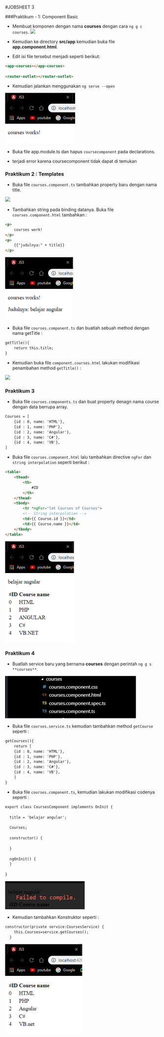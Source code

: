 #JOBSHEET 3



###Praktikum - 1: Component Basic


* Membuat komponen dengan nama **courses** dengan cara ` ng g c courses `.
![](img/03/soal1.bmp)

* Kemudian ke directory **src/app** kemudian buka file **app.component.html**.
* Edit isi file tersebut menjadi seperti berikut:

```html
<app-courses></app-courses>

<router-outlet></router-outlet>
```

* Kemudian jalankan menggunakan ` ng serve --open `

![](img/03/soal2.png)

* Buka file app.module.ts dan hapus `coursecomponent` pada declarations.


* terjadi error karena coursecomponent tidak dapat di temukan

### Praktikum 2 : Templates

* Buka file `courses.component.ts` tambahkan property baru dengan nama title.

![](img/03/soal5.png)

* Tambahkan string pada binding datanya. Buka file `courses.component.html` tambahkan :
```html
<p>
    courses work!
</p>
<p>
    {{"judulnya:" + title}}
</p>
```

![](img/03/soal6.png)

* Buka file `courses.component.ts` dan buatlah sebuah method dengan nama getTitle :
```html
getTitle(){
    return this.title;
}
```
* Kemudian buka file `component.courses.html` lakukan modifikasi penambahan method `getTitle()` :

![](img/03/soal7.png)

### Praktikum 3

* Buka file `courses.components.ts` dan buat property denagn nama course dengan data berrupa array.
```html
Courses = [
    {id : 0, name: 'HTML'},
    {id : 1, name: 'PHP'},
    {id : 2, name: 'Angular'},
    {id : 3, name: 'C#'},
    {id : 4, name: 'VB'},
]
```
* Buka file `courses.component.html` lalu tambahkan directive `ngFor` dan ` string interpolation` seperti berikut :

```html
<table>
    <thead>
        <th>
            #ID
        </th>
    </thead>
    <tbody>
        <tr *ngFor="let Courses of Courses">
        <!-- String interpolation -->
        <td>{{ Course.id }}</td>
        <td>{{ Course.name }}</td>
    </tbody>
</table>
```

![](img/03/soal8.png)

### Praktikum 4

* Buatlah service baru yang bernama  **courses** dengan perintah `ng g s **courses**`.

![](img/03/soal9.png)

* Buka file `courses.service.ts` kemudian tambahkan method `getCourse` seperti :

```html
getCourses(){
    return [
    {id : 0, name: 'HTML'},
    {id : 1, name: 'PHP'},
    {id : 2, name: 'Angular'},
    {id : 3, name: 'C#'},
    {id : 4, name: 'VB'},
    ]
}
```

* Buka file `courses.component.ts`, kemudian lakukan modifikasi codenya seperti : 

```html
export class CoursesComponent implements OnInit {

  title = 'belajar angular';

  Courses;

  constructor() { 
    
  }

  ngOnInit() {
  }

}
```

![](img/03/soal10.png)

* Kemudian tambahkan Konstruktor seperti :

```html
constructor(private service:CoursesService) { 
    this.Courses=service.getCourses();
  }
```
![](img/03/soal11.png)
